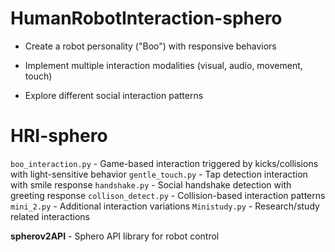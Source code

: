 # HumanRobotInteraction-sphero
- Create a robot personality ("Boo") with responsive behaviors

- Implement multiple interaction modalities (visual, audio, movement, touch)

- Explore different social interaction patterns

# HRI-sphero

`boo_interaction.py` - Game-based interaction triggered by kicks/collisions with light-sensitive behavior
`gentle_touch.py` - Tap detection interaction with smile response
`handshake.py` - Social handshake detection with greeting response
`collison_detect.py` - Collision-based interaction patterns
`mini_2.py` - Additional interaction variations
`Ministudy.py` - Research/study related interactions

**spherov2API** - Sphero API library for robot control
